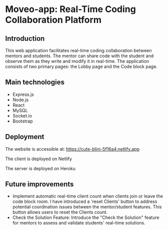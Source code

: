 # Moveo-app: Real-Time Coding Collaboration Platform

## Introduction

This web application facilitates real-time coding collaboration between mentors and students. 
The mentor can share code with the student and observe them as they write and modify it in real-time. 
The application consists of two primary pages: the Lobby page and the Code block page.

## Main technologies
- Express.js
- Node.js
- React
- MySQL
- Socket.io
- Bootstrap

## Deployment

The website is accessible at: https://cute-blini-5f16a4.netlify.app

The client is deployed on Netlify 

The server is deployed on Heroku

## Future improvements 
- Implement automatic real-time client count when clients join or leave the code block room. 
I have introduced a 'reset Clients' button to address potential coordination issues between the mentor/student features. 
This button allows users to reset the Clients count.
- Check the Solution Feature: Introduce the "Check the Solution" feature for mentors to assess and validate students' real-time solutions.
